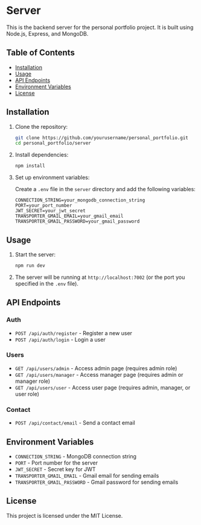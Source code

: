 # Server

This is the backend server for the personal portfolio project. It is built using Node.js, Express, and MongoDB.

## Table of Contents

- [Installation](#installation)
- [Usage](#usage)
- [API Endpoints](#api-endpoints)
- [Environment Variables](#environment-variables)
- [License](#license)

## Installation

1. Clone the repository:

    ```sh
    git clone https://github.com/yourusername/personal_portfolio.git
    cd personal_portfolio/server
    ```

2. Install dependencies:

    ```sh
    npm install
    ```

3. Set up environment variables:

    Create a `.env` file in the `server` directory and add the following variables:

    ```env
    CONNECTION_STRING=your_mongodb_connection_string
    PORT=your_port_number
    JWT_SECRET=your_jwt_secret
    TRANSPORTER_GMAIL_EMAIL=your_gmail_email
    TRANSPORTER_GMAIL_PASSWORD=your_gmail_password
    ```

## Usage

1. Start the server:

    ```sh
    npm run dev
    ```

2. The server will be running at `http://localhost:7002` (or the port you specified in the `.env` file).

## API Endpoints

### Auth

- `POST /api/auth/register` - Register a new user
- `POST /api/auth/login` - Login a user

### Users

- `GET /api/users/admin` - Access admin page (requires admin role)
- `GET /api/users/manager` - Access manager page (requires admin or manager role)
- `GET /api/users/user` - Access user page (requires admin, manager, or user role)

### Contact

- `POST /api/contact/email` - Send a contact email

## Environment Variables

- `CONNECTION_STRING` - MongoDB connection string
- `PORT` - Port number for the server
- `JWT_SECRET` - Secret key for JWT
- `TRANSPORTER_GMAIL_EMAIL` - Gmail email for sending emails
- `TRANSPORTER_GMAIL_PASSWORD` - Gmail password for sending emails

## License

This project is licensed under the MIT License.